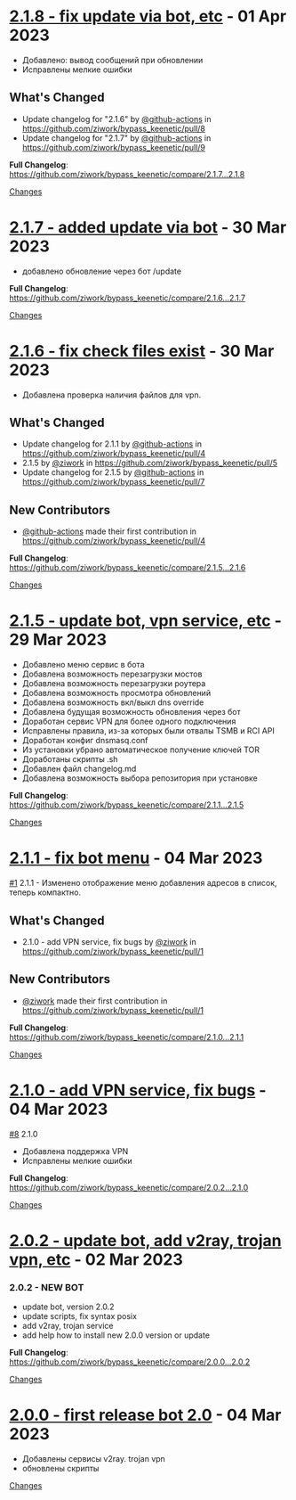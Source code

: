 <a name="2.1.8"></a>
# [2.1.8 - fix update via bot, etc](https://github.com/ziwork/bypass_keenetic/releases/tag/2.1.8) - 01 Apr 2023

- Добавлено: вывод сообщений при обновлении
- Исправлены мелкие ошибки

## What's Changed
* Update changelog for "2.1.6" by [@github-actions](https://github.com/github-actions) in https://github.com/ziwork/bypass_keenetic/pull/8
* Update changelog for "2.1.7" by [@github-actions](https://github.com/github-actions) in https://github.com/ziwork/bypass_keenetic/pull/9


**Full Changelog**: https://github.com/ziwork/bypass_keenetic/compare/2.1.7...2.1.8

[Changes][2.1.8]


<a name="2.1.7"></a>
# [2.1.7 - added update via bot](https://github.com/ziwork/bypass_keenetic/releases/tag/2.1.7) - 30 Mar 2023

- добавлено обновление через бот /update

**Full Changelog**: https://github.com/ziwork/bypass_keenetic/compare/2.1.6...2.1.7

[Changes][2.1.7]


<a name="2.1.6"></a>
# [2.1.6 - fix check files exist](https://github.com/ziwork/bypass_keenetic/releases/tag/2.1.6) - 30 Mar 2023

- Добавлена проверка наличия файлов для vpn.

## What's Changed
* Update changelog for 2.1.1 by [@github-actions](https://github.com/github-actions) in https://github.com/ziwork/bypass_keenetic/pull/4
* 2.1.5 by [@ziwork](https://github.com/ziwork) in https://github.com/ziwork/bypass_keenetic/pull/5
* Update changelog for 2.1.5 by [@github-actions](https://github.com/github-actions) in https://github.com/ziwork/bypass_keenetic/pull/7

## New Contributors
* [@github-actions](https://github.com/github-actions) made their first contribution in https://github.com/ziwork/bypass_keenetic/pull/4

**Full Changelog**: https://github.com/ziwork/bypass_keenetic/compare/2.1.5...2.1.6

[Changes][2.1.6]


<a name="2.1.5"></a>
# [2.1.5 - update bot, vpn service, etc](https://github.com/ziwork/bypass_keenetic/releases/tag/2.1.5) - 29 Mar 2023

- Добавлено меню сервис в бота
- Добавлена возможность перезагрузки мостов
- Добавлена возможность перезагрузки роутера
- Добавлена возможность просмотра обновлений
- Добавлена возможность вкл/выкл dns override
- Добавлена будущая возможность обновления через бот
- Доработан сервис VPN для более одного подключения
- Исправлены правила, из-за которых были отвалы TSMB и RCI API
- Доработан конфиг dnsmasq.conf
- Из установки убрано автоматическое получение ключей TOR
- Доработаны скрипты .sh
- Добавлен файл changelog.md
- Добавлена возможность выбора репозитория при установке

**Full Changelog**: https://github.com/ziwork/bypass_keenetic/compare/2.1.1...2.1.5

[Changes][2.1.5]


<a name="2.1.1"></a>
# [2.1.1 - fix bot menu](https://github.com/ziwork/bypass_keenetic/releases/tag/2.1.1) - 04 Mar 2023

[#1](https://github.com/ziwork/bypass_keenetic/issues/1) 2.1.1 - Изменено отображение меню добавления адресов в список, теперь компактно.

## What's Changed
* 2.1.0 - add VPN service, fix bugs by [@ziwork](https://github.com/ziwork) in https://github.com/ziwork/bypass_keenetic/pull/1

## New Contributors
* [@ziwork](https://github.com/ziwork) made their first contribution in https://github.com/ziwork/bypass_keenetic/pull/1

**Full Changelog**: https://github.com/ziwork/bypass_keenetic/compare/2.1.0...2.1.1

[Changes][2.1.1]


<a name="2.1.0"></a>
# [2.1.0 - add VPN service, fix bugs](https://github.com/ziwork/bypass_keenetic/releases/tag/2.1.0) - 04 Mar 2023

[#8](https://github.com/ziwork/bypass_keenetic/issues/8) 2.1.0
- Добавлена поддержка VPN
- Исправлены мелкие ошибки

**Full Changelog**: https://github.com/ziwork/bypass_keenetic/compare/2.0.2...2.1.0

[Changes][2.1.0]


<a name="2.0.2"></a>
# [2.0.2 - update bot, add v2ray, trojan vpn, etc](https://github.com/ziwork/bypass_keenetic/releases/tag/2.0.2) - 02 Mar 2023

### 2.0.2 - NEW BOT 

- update bot, version 2.0.2
- update scripts, fix syntax posix
- add v2ray, trojan service
- add help how to install new 2.0.0 version or update

**Full Changelog**: https://github.com/ziwork/bypass_keenetic/compare/2.0.0...2.0.2

[Changes][2.0.2]


<a name="2.0.0"></a>
# [2.0.0 - first release bot 2.0](https://github.com/ziwork/bypass_keenetic/releases/tag/2.0.0) - 04 Mar 2023

- Добавлены сервисы v2ray. trojan vpn
- обновлены скрипты

[Changes][2.0.0]


[2.1.8]: https://github.com/ziwork/bypass_keenetic/compare/2.1.7...2.1.8
[2.1.7]: https://github.com/ziwork/bypass_keenetic/compare/2.1.6...2.1.7
[2.1.6]: https://github.com/ziwork/bypass_keenetic/compare/2.1.5...2.1.6
[2.1.5]: https://github.com/ziwork/bypass_keenetic/compare/2.1.1...2.1.5
[2.1.1]: https://github.com/ziwork/bypass_keenetic/compare/2.1.0...2.1.1
[2.1.0]: https://github.com/ziwork/bypass_keenetic/compare/2.0.2...2.1.0
[2.0.2]: https://github.com/ziwork/bypass_keenetic/compare/2.0.0...2.0.2
[2.0.0]: https://github.com/ziwork/bypass_keenetic/tree/2.0.0

<!-- Generated by https://github.com/rhysd/changelog-from-release v3.7.0 -->
